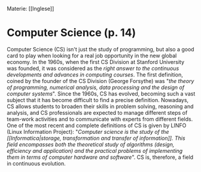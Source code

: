 Materie: [[Inglese]]

# Computer Science (p. 14)
Computer Science (CS) isn't just the study of programming, but also a good card to play when looking for a real job opportunity in the new global economy.
In the 1960s, when the first CS Division at Stanford University was founded, it was considered as the *right answer to the continuous developments and advances in computing courses*.
The first definition, coined by the founder of the CS Division (George Forsythe) was "*the theory of programming, numerical analysis, data processing and the design of computer systems*".
Since the 1960s, CS has evolved, becoming such a vast subject that it has become difficult to find a precise definition.
Nowadays, CS allows students to broaden their skills in problem solving, reasoning and analysis, and CS professionals are expected to manage different steps of team-work activities and to communicate with experts from different fields.
One of the most recent and complete definitions of CS is given by LINFO (Linux Information Project): "*Computer science is the study of the [[Informatica|storage, transformation and transfer of information]]. This field encompasses both the theoretical study of algorithms (design, efficiency and application) and the practical problems of implementing them in terms of computer hardware and software*".
CS is, therefore, a field in continuous evolution.